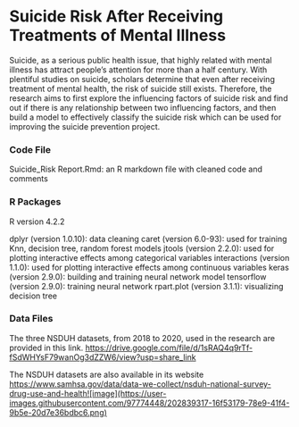 # Suicide Risk After Receiving Treatments of Mental Illness

Suicide, as a serious public health issue, that highly related with mental illness has attract people’s attention for more than a half century. With plentiful studies on suicide, scholars determine that even after receiving treatment of mental health, the risk of suicide still exists. Therefore, the research aims to first explore the influencing factors of suicide risk and find out if there is any relationship between two influencing factors, and then build a model to effectively classify the suicide risk which can be used for improving the suicide prevention project.


### Code File
Suicide_Risk Report.Rmd: an R markdown file with cleaned code and comments


### R Packages
R version 4.2.2

dplyr (version 1.0.10): data cleaning
caret (version 6.0-93): used for training Knn, decision tree, random forest models
jtools (version 2.2.0): used for plotting interactive effects among categorical variables
interactions (version 1.1.0): used for plotting interactive effects among continuous variables
keras (version 2.9.0): building and training neural network model
tensorflow (version 2.9.0): training neural network
rpart.plot (version 3.1.1): visualizing decision tree


### Data Files
The three NSDUH datasets, from 2018 to 2020, used in the research are provided in this link. https://drive.google.com/file/d/1sRAQ4q9rTf-fSdWHYsF79wanOg3dZZW6/view?usp=share_link

The NSDUH datasets are also available in its website https://www.samhsa.gov/data/data-we-collect/nsduh-national-survey-drug-use-and-health![image](https://user-images.githubusercontent.com/97774448/202839317-16f53179-78e9-41f4-9b5e-20d7e36bdbc6.png)
